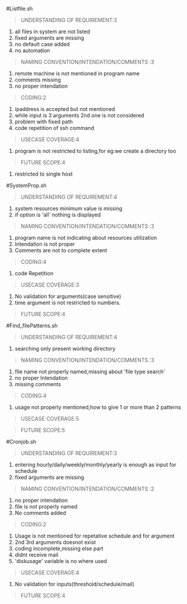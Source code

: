 #Listfile.sh


>UNDERSTANDING OF REQUIREMENT:3
1. all files in system are not listed
2. fixed arguments are missing
3. no default case added
4. no automation

>NAMING CONVENTION/INTENDATION/COMMENTS :3 
1. remote machine is not mentioned in program name
2. comments missing
3. no proper intendation

>CODING:2 
1. ipaddress is accepted but not mentioned
2. while input is 3 arguments 2nd one is not considered
3. problem with fixed path
4. code repetition of ssh command
 

>USECASE COVERAGE:4 
1. program is not restricted to listing,for eg:we create a directory too 

>FUTURE SCOPE:4 
1. restricted to single host


#SystemProp.sh

>UNDERSTANDING OF REQUIREMENT:4
1. system resources minimum value is missing
2. if option is 'all' nothing is displayed

>NAMING CONVENTION/INTENDATION/COMMENTS :3
1. program name is not indicating about resources utilization
2. Intendation is not proper
3. Comments are not to complete extent 

>CODING:4

1. code Repetition

>USECASE COVERAGE:3

1. No validation for arguments(case sensitive)
2. time argument is not restricted to numbers.

>FUTURE SCOPE:4


#Find_filePatterns.sh

>UNDERSTANDING OF REQUIREMENT:4

1. searching only present working directory

>NAMING CONVENTION/INTENDATION/COMMENTS :3

1. file name not properly named,missing about 'file type search'
2. no proper Intendation 
3. missing comments

>CODING:4

1. usage not properly mentioned,how to give 1 or more than 2 patterns

>USECASE COVERAGE:5


>FUTURE SCOPE:5


#Cronjob.sh

>UNDERSTANDING OF REQUIREMENT:3

1. entering hourly/daily/weekly/monthly/yearly is enough as input for schedule
2. fixed arguments are missing

>NAMING CONVENTION/INTENDATION/COMMENTS  :2
1. no proper intendation
2. file is not properly named
3. No comments added

>CODING:2

1. Usage is not mentioned for repetative schedule and for argument 
2. 2nd 3rd arguments doesnot exist
3. coding incomplete,missing else part 
4. didnt receive mail
5. 'diskusage' variable is no where used 
 
>USECASE COVERAGE:4

1. No validation for inputs(threshold/schedule/mail)

>FUTURE SCOPE:4
